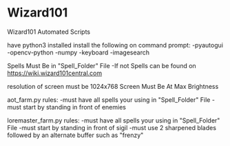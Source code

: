 # Wizard101
 Wizard101 Automated Scripts

have python3 installed
install the following on command prompt:
-pyautogui
-opencv-python
-numpy
-keyboard
-imagesearch

Spells Must Be in "Spell_Folder" File
    -If not Spells can be found on https://wiki.wizard101central.com

resolution of screen must be 1024x768
Screen Must Be At Max Brightness

aot_farm.py rules:
    -must have all spells your using in "Spell_Folder" File
    -must start by standing in front of enemies

loremaster_farm.py rules:
    -must have all spells your using in "Spell_Folder" File
    -must start by standing in front of sigil
    -must use 2 sharpened blades followed by an alternate buffer such as "frenzy"